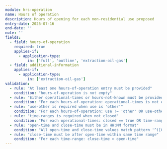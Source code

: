 ```yaml
---
module: hrs-operation
name: Hours of operation
description: Hours of opening for each non-residential use proposed
entry-date: 2025-07-16
end-date: ''
note: ''
fields:
  - field: hours-of-operation
    required: true
    applies-if:
      - application-type:
          in: ['full', 'outline', 'extraction-oil-gas']
  - field: additional-information
    applies-if:
      - application-type:
          in: ['extraction-oil-gas']
validation:
  - rule: "At least one hours-of-operation entry must be provided"
    condition: "hours-of-operation is not empty"
  - rule: "Either operational-times or hours-not-known must be provided within each hours-of-operation entry"
    condition: "For each hours-of-operation: operational-times is not empty OR hours-not-known == true"
  - rule: "use-other is required when use is 'other'"
    condition: "For each hours-of-operation: use != 'other' OR use-other is not empty"
  - rule: "time-ranges is required when not closed"
    condition: "For each operational-times: closed == true OR time-ranges is not empty"
  - rule: "open-time and close-time must be in HH:MM format"
    condition: "All open-time and close-time values match pattern '^([01]?[0-9]|2[0-3]):[0-5][0-9]$'"
  - rule: "close-time must be after open-time within same time range"
    condition: "For each time-range: close-time > open-time"
---
```

